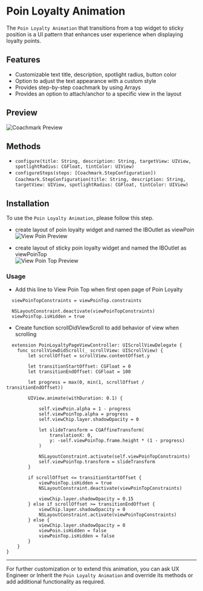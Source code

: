# Poin Loyalty Animation
The `Poin Loyalty Animation` that transitions from a top widget to sticky position is a UI pattern that enhances user experience when displaying loyalty points.

## Features
-  Customizable text title, description, spotlight radius, button color
-  Option to adjust the text appearance with a custom style
-  Provides step-by-step coachmark by using Arrays
-  Provides an option to attach/anchor to a specific view in the layout

## Preview
![Coachmark Preview](https://res.cloudinary.com/dr6cm6n5f/image/upload/c_scale,w_300/v1744626828/WhatsAppVideo2025-04-14at16.51.04-ezgif.com-video-to-gif-converter_mgfwym.gif)

## Methods
- `configure(title: String, description: String, targetView: UIView, spotlightRadius: CGFloat, tintColor: UIView)`
- `configureSteps(steps: [Coachmark.StepConfiguration])`
  `Coachmark.StepConfiguration(title: String, description: String, targetView: UIView, spotlightRadius: CGFloat, tintColor: UIView)`

## Installation
To use the `Poin Loyalty Animation`, please follow this step.
- create layout of poin loyalty widget and named the IBOutlet as viewPoin
![View Poin Preview](https://res.cloudinary.com/dr6cm6n5f/image/upload/v1744626444/Screenshot_2025-04-14_at_17.27.17_upwtup.png)

- create layout of sticky poin loyalty widget and named the IBOutlet as viewPoinTop\
![View Poin Top Preview](https://res.cloudinary.com/dr6cm6n5f/image/upload/v1744626530/Screenshot_2025-04-14_at_17.28.42_nszej4.png)

### Usage
- Add this line to View Poin Top when first open page of Poin Loyalty
```Example Hide View Poin
  viewPoinTopConstraints = viewPoinTop.constraints
        
  NSLayoutConstraint.deactivate(viewPoinTopConstraints)
  viewPoinTop.isHidden = true
```

- Create function scrollDidViewScroll to add behavior of view when scrolling
```Scroll Behavior
  extension PoinLoyaltyPageViewController: UIScrollViewDelegate {
    func scrollViewDidScroll(_ scrollView: UIScrollView) {
        let scrollOffset = scrollView.contentOffset.y
        
        let transitionStartOffset: CGFloat = 0
        let transitionEndOffset: CGFloat = 100
        
        let progress = max(0, min(1, scrollOffset / transitionEndOffset))
        
        UIView.animate(withDuration: 0.1) {
            
            self.viewPoin.alpha = 1 - progress
            self.viewPoinTop.alpha = progress
            self.viewChip.layer.shadowOpacity = 0
            
            let slideTransform = CGAffineTransform(
                translationX: 0,
                y: -self.viewPoinTop.frame.height * (1 - progress)
            )
            
            NSLayoutConstraint.activate(self.viewPoinTopConstraints)
            self.viewPoinTop.transform = slideTransform
        }
        
        if scrollOffset <= transitionStartOffset {
            viewPoinTop.isHidden = true
            NSLayoutConstraint.deactivate(viewPoinTopConstraints)
            
            viewChip.layer.shadowOpacity = 0.15
        } else if scrollOffset >= transitionEndOffset {
            viewChip.layer.shadowOpacity = 0
            NSLayoutConstraint.activate(viewPoinTopConstraints)
        } else {
            viewChip.layer.shadowOpacity = 0
            viewPoin.isHidden = false
            viewPoinTop.isHidden = false
        }
    }
}
```
* * *

For further customization or to extend this animation, you can ask UX Engineer or Inherit the `Poin Loyalty Animation` and override its methods or add additional functionality as required.
